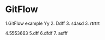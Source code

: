 # GitFlow
1.GitFlow example
Yy
 2. Ddff
 3. sdasd
 3. rtrtrt

 4.5553663
 5.dff
 6.dfdf
 7. asfff
 
